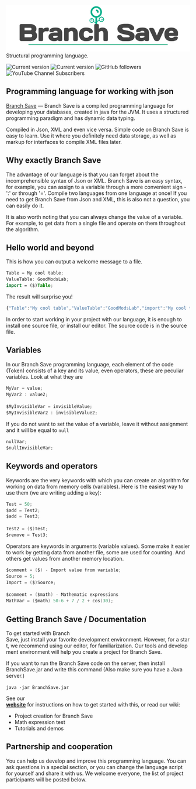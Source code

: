 ![BranchSave](Branch_Save_/20221014_181806.jpg)
Structural programming language.

![Current version](https://img.shields.io/badge/BranchSave-v1.0.0-%2330BF84) ![Current version](https://img.shields.io/badge/Publish-05.11.2022-%2330BF84)
![GitHub followers](https://img.shields.io/github/followers/GoodModsLab-Official?style=social) 
![YouTube Channel Subscribers](https://img.shields.io/youtube/channel/subscribers/UCWMQHUQ3-Of_pYqNvXZHqFQ?style=social)

## Programming language for working with json
[Branch Save](https://goodmodslab-official.github.io) — Branch Save is a compiled programming language for developing your databases, created in java for the JVM. It uses a structured programming paradigm and has dynamic data typing.

Compiled in Json, XML and even vice versa. Simple code on Branch Save is easy to learn. Use it where you definitely need data storage, as well as markup for interfaces to compile XML files later.

## Why exactly Branch Save
The advantage of our language is that you can forget about the incomprehensible syntax of Json or XML. 
Branch Save is an easy syntax, for example, you can assign to a variable through a more convenient sign - ':' or through '='.
Compile two languages from one language at once! 
If you need to get Branch Save from Json and XML, this is also not a question, you can easily do it.

It is also worth noting that you can always change the value of a variable. 
For example, to get data from a single file and operate on them throughout the algorithm.

## Hello world and beyond 
This is how you can output a welcome message to a file.
```kotlin
Table = My cool table;
ValueTable: GoodModsLab;
import = ($)Table;
```
The result will surprise you!
```javascript
{"Table":"My cool table","ValueTable":"GoodModsLab","import":"My cool table"}
```
In order to start working in your project with our language, it is enough to install one source file, or install our editor.
The source code is in the source file.

## Variables
In our Branch Save programming language, each element of the code (Token) consists of a key and its value, even operators, these are peculiar variables. 
Look at what they are
```kotlin
MyVar = value;
MyVar2 : value2;

$MyInvisibleVar = invisibleValue;
$MyInvisibleVar2 : invisibleValue2;
```

If you do not want to set the value of a variable, leave it without assignment and it will be equal to `null`
```kotlin
nullVar;
$nullInvisibleVar;
```

## Keywords and operators
Keywords are the very keywords with which you can create an algorithm for working on data from memory cells (variables). 
Here is the easiest way to use them (we are writing adding a key):
```kotlin
Test = 50;
$add = Test2;
$add = Test3;

Test2 = ($)Test;
$remove = Test3;
```
Operators are keywords in arguments (variable values). 
Some make it easier to work by getting data from another file, some are used for counting. 
And others get values from another memory location.

```kotlin
$comment = ($) - Import value from variable;
Source = 5;
Import = ($)Source;

$comment = ($math) - Mathematic expressions
MathVar = ($math) 50-6 + 7 / 2 + cos(30);
```
## Getting Branch Save / Documentation
To get started with Branch Save, just install your favorite development environment. However, for a start, we recommend using our editor, for familiarization. Our tools and development environment will help you create a project for Branch Save. 

If you want to run the Branch Save code on the server, then install BranchSave.jar and write this command (Also make sure you have a Java server.) 

`java -jar BranchSave.jar`
  
 See our __[website](https://goodmodslab-official.github.io)__ for instructions on how to get started with this, or read our wiki: 
 * Project creation for Branch Save
 * Math expression test
 * Tutorials and demos

## Partnership and cooperation
You can help us develop and improve this programming language.
You can ask questions in a special section, or you can change the language script for yourself and share it with us.
We welcome everyone, the list of project participants will be posted below.
